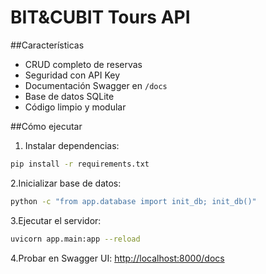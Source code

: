 # BIT&CUBIT Tours API

##Características
- CRUD completo de reservas
- Seguridad con API Key
- Documentación Swagger en `/docs`
- Base de datos SQLite
- Código limpio y modular

##Cómo ejecutar
1. Instalar dependencias:
```bash
pip install -r requirements.txt
```

2.Inicializar base de datos:
```bash
python -c "from app.database import init_db; init_db()"
```

3.Ejecutar el servidor:
```bash
uvicorn app.main:app --reload
```

4.Probar en Swagger UI:
[http://localhost:8000/docs](http://localhost:8000/docs)
